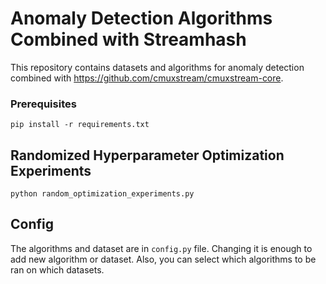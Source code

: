 # Anomaly Detection Algorithms Combined with Streamhash
This repository contains datasets and algorithms for anomaly detection combined with https://github.com/cmuxstream/cmuxstream-core.

### Prerequisites
```
pip install -r requirements.txt
```

## Randomized Hyperparameter Optimization Experiments
```
python random_optimization_experiments.py
```

## Config
The algorithms and dataset are in `config.py`  file. Changing it is enough to add new algorithm or dataset. Also, you can select which algorithms to be ran on which datasets.
